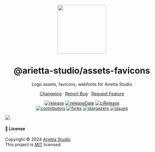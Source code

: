 <p align="center">
  <img width="160" src="https://unpkg.com/@arietta-studio/assets-logo@latest/assets/logo-3d.webp">
</p>
<h1 align="center">@arietta-studio/assets-favicons</h1>

<div align="center">

Logo assets, favicons, webfonts for Arietta Studio

[Changelog](./CHANGELOG.md) · [Report Bug][issues-url] · [Request Feature][issues-url]

<!-- SHIELD GROUP -->

[![release][release-shield]][release-url]
[![releaseDate][release-date-shield]][release-date-url]
[![ciRelease][ci-release-shield]][ci-release-url] <br/>
[![contributors][contributors-shield]][contributors-url]
[![forks][forks-shield]][forks-url]
[![stargazers][stargazers-shield]][stargazers-url]
[![issues][issues-shield]][issues-url]

</div>

![](https://raw.githubusercontent.com/andreasbm/readme/master/assets/lines/rainbow.png)

#### 📝 License

Copyright © 2024 [Arietta Studio][profile-url]. <br />
This project is [MIT](./LICENSE) licensed. <br />

<!-- LINK GROUP -->

<!-- SHIELD LINK GROUP -->

<!-- release -->

<!-- releaseDate -->

<!-- ciRelease -->

<!-- contributors -->

<!-- forks -->

<!-- stargazers -->

<!-- issues -->

[ci-release-shield]: https://github.com/arietta-studio/arietta-assets/workflows/Release%20CI/badge.svg
[ci-release-url]: https://github.com/arietta-studio/arietta-assets/actions?query=workflow%3ARelease%20CI
[contributors-shield]: https://img.shields.io/github/contributors/arietta-studio/arietta-assets.svg?style=flat
[contributors-url]: https://github.com/arietta-studio/arietta-assets/graphs/contributors
[forks-shield]: https://img.shields.io/github/forks/arietta-studio/arietta-assets.svg?style=flat
[forks-url]: https://github.com/arietta-studio/arietta-assets/network/members
[issues-shield]: https://img.shields.io/github/issues/arietta-studio/arietta-assets.svg?style=flat
[issues-url]: https://github.com/arietta-studio/arietta-assets/issues/new/choose
[profile-url]: https://github.com/arietta-studio
[release-date-shield]: https://img.shields.io/github/release-date/arietta-studio/arietta-assets?style=flat
[release-date-url]: https://github.com/arietta-studio/arietta-assets/releases
[release-shield]: https://img.shields.io/npm/v/@arietta-studio/assets-favicons?label=%F0%9F%A4%AF%20NPM
[release-url]: https://www.npmjs.com/package/@arietta-studio/assets-favicons
[stargazers-shield]: https://img.shields.io/github/stars/arietta-studio/arietta-assets.svg?style=flat
[stargazers-url]: https://github.com/arietta-studio/arietta-assets/stargazers
